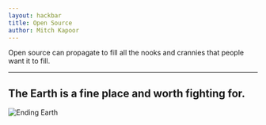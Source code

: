 ```yaml
---
layout: hackbar
title: Open Source
author: Mitch Kapoor
---
```


Open source can propagate to fill all the nooks and crannies that people want it to fill.

---

## The Earth is a fine place and worth fighting for.

![Ending Earth]({{site.baseurl}}/assets/images/ayushranjan.jpg)
